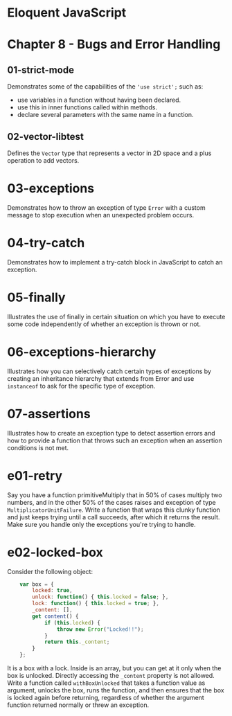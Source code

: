 Eloquent JavaScript
===================

# Chapter 8 - Bugs and Error Handling

## 01-strict-mode
Demonstrates some of the capabilities of the `'use strict';` such as:
+ use variables in a function without having been declared.
+ use this in inner functions called within methods.
+ declare several parameters with the same name in a function.

## 02-vector-libtest
Defines the `Vector` type that represents a vector in 2D space and a plus operation to add vectors.

# 03-exceptions
Demonstrates how to throw an exception of type `Error` with a custom message to stop execution when an unexpected problem occurs.

# 04-try-catch
Demonstrates how to implement a try-catch block in JavaScript to catch an exception.

# 05-finally
Illustrates the use of finally in certain situation on which you have to execute some code independently of whether an exception is thrown or not.

# 06-exceptions-hierarchy
Illustrates how you can selectively catch certain types of exceptions by creating an inheritance hierarchy that extends from Error and use `instanceof` to ask for the specific type of exception.

# 07-assertions
Illustrates how to create an exception type to detect assertion errors and how to provide a function that throws such an exception when an assertion conditions is not met.

# e01-retry
Say you have a function primitiveMultiply that in 50% of cases multiply two numbers, and in the other 50% of the cases raises and exception of type `MultiplicatorUnitFailure`. Write a function that wraps this clunky function and just keeps trying until a call succeeds, after which it returns the result.
Make sure you handle only the exceptions you're trying to handle.

# e02-locked-box
Consider the following object:
```javascript
    var box = {
        locked: true,
        unlock: function() { this.locked = false; },
        lock: function() { this.locked = true; },
        _content: [],
        get content() {
            if (this.locked) {
                throw new Error("Locked!!");
            }
            return this._content;
        }
    };
```

It is a box with a lock. Inside is an array, but you can get at it only when the box is unlocked. Directly accessing the `_content` property is not allowed.
Write a function called `withBoxUnlocked` that takes a function value as argument, unlocks the box, runs the function, and then ensures that the box is locked again before returning, regardless of whether the argument function returned normally or threw an exception.

